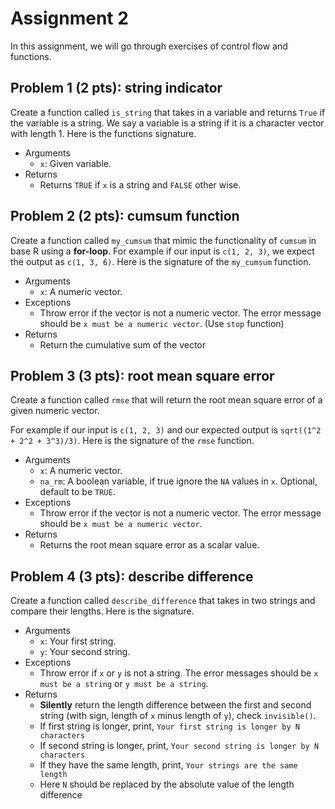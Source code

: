 # Assignment 2

In this assignment, we will go through exercises of control flow and functions.


## Problem 1 (2 pts): string indicator
Create a function called `is_string` that takes in a variable and returns `True`
if the variable is a string. We say a variable is a string if it is a character
vector with length 1. Here is the functions signature.
* Arguments
  * `x`: Given variable.
* Returns
  * Returns `TRUE` if `x` is a string and `FALSE` other wise.


## Problem 2 (2 pts): cumsum function
Create a function called `my_cumsum` that mimic the functionality of `cumsum` in
base R using a **for-loop**. For example if our input is `c(1, 2, 3)`, we expect
the output as `c(1, 3, 6)`. Here is the signature of the `my_cumsum` function.
* Arguments
  * `x`: A numeric vector.
* Exceptions
  * Throw error if the vector is not a numeric vector. The error message should
    be `x must be a numeric vector`. (Use `stop` function)
* Returns
  * Return the cumulative sum of the vector


## Problem 3 (3 pts): root mean square error
Create a function called `rmse` that will return the root mean square error of
a given numeric vector.

For example if our input is `c(1, 2, 3)` and our
expected output is `sqrt((1^2 + 2^2 + 3^3)/3)`. Here is the signature of the
`rmse` function.
* Arguments
  * `x`: A numeric vector.
  * `na_rm`: A boolean variable, if true ignore the `NA` values in `x`.
    Optional, default to be `TRUE`.
* Exceptions
  * Throw error if the vector is not a numeric vector. The error message should
    be `x must be a numeric vector`.
* Returns
  * Returns the root mean square error as a scalar value.


## Problem 4 (3 pts): describe difference
Create a function called `describe_difference` that takes in two strings and
compare their lengths. Here is the signature.
* Arguments
  * `x`: Your first string.
  * `y`: Your second string.
* Exceptions
  * Throw error if `x` or `y` is not a string. The error messages should be
    `x must be a string` or `y must be a string`.
* Returns
  * **Silently** return the length difference between the first and second
    string (with sign, length of `x` minus length of `y`), check `invisible()`.
  * If first string is longer, print, `Your first string is longer by N characters`
  * If second string is longer, print, `Your second string is longer by N characters`
  * If they have the same length, print, `Your strings are the same length`
  * Here `N` should be replaced by the absolute value of the length difference